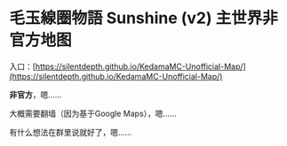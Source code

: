 # 毛玉線圈物語 Sunshine (v2) 主世界非官方地图

入口：[https://silentdepth.github.io/KedamaMC-Unofficial-Map/](https://silentdepth.github.io/KedamaMC-Unofficial-Map/)

**非官方**，嗯……

大概需要翻墙（因为基于Google Maps），嗯……

有什么想法在群里说就好了，嗯……

